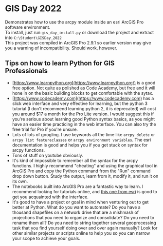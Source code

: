 # GIS Day 2022

Demonstrates how to use the arcpy module inside an esri ArcGIS Pro software environment.
<br>
To install, just run `gis_day_install.py` or download the project and extract into `C:\Student\GISDay_2022`
<br>
This project was compiled in ArcGIS Pro 2.9.1 so earlier version may give you a warning of incompatibility.  Should work, however. 


## Tips on how to learn Python for GIS Professionals

- [https://www.learnpython.org](https://www.learnpython.org/) is a good free option. Not quite as polished as Code Academy, but free and it will hone in on the basic building blocks to get comfortable with the sytax.
- [https://www.codecademy.com](https://www.codecademy.com) has a slick web interface and very effective for learning, but the python 3 tutorial (I don't recommend learning python 2, it is deprecated) will cost you around $17 a month for the Pro Lite version.  I would suggest this if you're serious about learning good Python syntax basics, as you might have an easier time practicing in the web interface. You can also try the free trial for Pro if you're unsure. 
- Lots of lots of googling. I use keywords all the time like `arcpy delete` or `arcpy list featureclasses` or `arcpy environment variables`. The esri documentation is good and helps you if you get stuck on syntax for arcpy functions.
- Tons of stuff on youtube obviously.
- It's kind of impossible to remember all the syntax for the arcpy functions.  I highly recommend "cheating" and using the graphical tool in ArcGIS Pro and copy the Python command from the "Run" command drop down button.  Study the output, learn from it, modify it, and run it on its own.
- The notebooks built into ArcGIS Pro are a fantastic way to learn. I recommend looking for tutorials online, and [this one from esri](https://learn.arcgis.com/en/projects/get-started-with-notebooks-in-arcgis-pro/) is good to get you acquainted with the interface.  
- It's good to have a project or goal in mind when venturing out to get better at Python.  What do you want to automate?  Do you have a thousand shapefiles on a network drive that are a mishmash of projections that you need to organize and consolidate?  Do you need to rename them all?  Do you need to string together several geoprocessing task that you find yourself doing over and over again manually?  Look for other similar projects or scripts online to help you so you can narrow your scope to achieve your goals. 